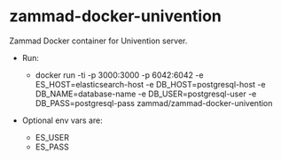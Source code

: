 # zammad-docker-univention

Zammad Docker container for Univention server.

* Run:
  - docker run -ti -p 3000:3000 -p 6042:6042 -e ES_HOST=elasticsearch-host -e DB_HOST=postgresql-host -e DB_NAME=database-name -e DB_USER=postgresql-user -e DB_PASS=postgresql-pass zammad/zammad-docker-univention

* Optional env vars are:
  - ES_USER
  - ES_PASS
